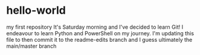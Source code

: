 # hello-world
my first repository
It's Saturday morning and I've decided to learn Git!  I endeavour to learn Python and PowerShell on my journey.
I'm updating this file to then commit it to the readme-edits branch and I guess ultimately the main/master branch
